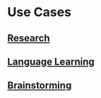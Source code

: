 # Use Cases

## [Research](/uses/research)

## [Language Learning](/uses/language-learning)

## [Brainstorming](/uses/brainstorming)
